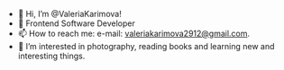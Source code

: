 - 👋 Hi, I’m @ValeriaKarimova!
- 🏢 Frontend Software Developer
- 📫 How to reach me: e-mail: valeriakarimova2912@gmail.com.
- 👀 I’m interested in photography, reading books and learning new and interesting things.

<!---
ValeriaKarimova/ValeriaKarimova is a ✨ special ✨ repository because its `README.md` (this file) appears on your GitHub profile.
You can click the Preview link to take a look at your changes.
--->
